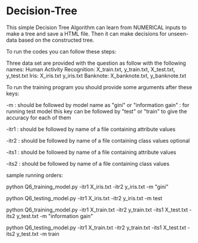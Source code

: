 # Decision-Tree
This simple Decision Tree Algorithm can learn from NUMERICAL inputs to make a tree and save a HTML file. 
Then it can make decisions for unseen-data based on the constructed tree.

To run the codes you can follow these steps:

Three data set are provided with the question as follow with the following names:
Human Activity Recognition: X_train.txt, y_train.txt, X_test.txt, y_test.txt
Iris: X_iris.txt y_iris.txt
Banknote: X_banknote.txt, y_banknote.txt

To run the training program you should provide some arguments after these keys:

-m    : should be followed by model name as "gini" or "information gain" 
	  : for running test model this key can be followed by "test" or "train" to give the accuracy for each of them

-itr1  : should be followed by name of a file containing attribute values

-itr2   : should be followed by name of a file containing class values optional

-its1  : should be followed by name of a file containing attribute values

-its2   : should be followed by name of a file containing class values


sample running orders:

python Q6_training_model.py -itr1 X_iris.txt -itr2 y_iris.txt -m "gini"

python Q6_testing_model.py -itr1 X_iris.txt -itr2 y_iris.txt -m test


python Q6_training_model.py -itr1 X_train.txt -itr2 y_train.txt -its1 X_test.txt -its2 y_test.txt -m "information gain"

python Q6_testing_model.py -itr1 X_train.txt -itr2 y_train.txt -its1 X_test.txt -its2 y_test.txt -m train


